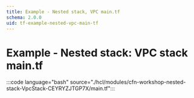 ```yaml
---
title: Example - Nested stack, VPC main.tf
schema: 2.0.0
uid: tf-example-nested-vpc-main-tf
---
```

# Example - Nested stack: VPC stack main<area/>.tf

:::code language="bash" source="./hcl/modules/cfn-workshop-nested-stack-VpcStack-CEYRYZJTGP7X/main.tf":::